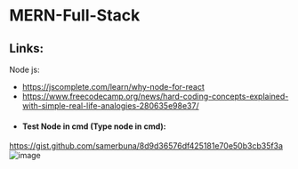 # MERN-Full-Stack
## Links: <br/>
Node js: <br/>
- https://jscomplete.com/learn/why-node-for-react
- https://www.freecodecamp.org/news/hard-coding-concepts-explained-with-simple-real-life-analogies-280635e98e37/
- #### Test Node in cmd (Type node in cmd): <br/>
https://gist.github.com/samerbuna/8d9d36576df425181e70e50b3cb35f3a
![image](https://user-images.githubusercontent.com/47492644/188425559-168465f5-cff5-47c6-955d-a0dca33515af.png)

